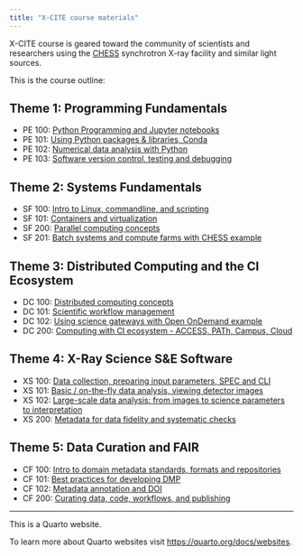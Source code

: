 ```yaml
---
title: "X-CITE course materials"
---
```


X-CITE course is geared toward the community of scientists and
researchers using the [CHESS] synchrotron X-ray facility and similar
light sources.

This is the course outline:

## Theme 1: Programming Fundamentals

- PE 100: [Python Programming and Jupyter notebooks][pe100]
- PE 101: [Using Python packages & libraries, Conda][pe101]
- PE 102: [Numerical data analysis with Python][pe102]
- PE 103: [Software version control, testing and debugging][pe103]

## Theme 2: Systems Fundamentals

- SF 100: [Intro to Linux, commandline, and scripting][sf100]
- SF 101: [Containers and virtualization][sf101]
- SF 200: [Parallel computing concepts][sf200]
- SF 201: [Batch systems and compute farms with CHESS example][sf201]

## Theme 3: Distributed Computing and the CI Ecosystem

- DC 100: [Distributed computing concepts][dc100]
- DC 101: [Scientific workflow management][dc101]
- DC 102: [Using science gateways with Open OnDemand example][dc102]
- DC 200: [Computing with CI ecosystem - ACCESS, PATh, Campus, Cloud][dc200]

## Theme 4: X-Ray Science S&E Software

- XS 100: [Data collection, preparing input parameters, SPEC and CLI][xs100]
- XS 101: [Basic / on-the-fly data analysis, viewing detector images][xs101]
- XS 102: [Large-scale data analysis: from images to science
  parameters to interpretation][xs102]
- XS 200: [Metadata for data fidelity and systematic checks][xs200]

## Theme 5: Data Curation and FAIR

- CF 100: [Intro to domain metadata standards, formats and repositories][cf100]
- CF 101: [Best practices for developing DMP][cf101]
- CF 102: [Metadata annotation and DOI][cf102]
- CF 200: [Curating data, code, workflows, and publishing][cf200]

<!-- References -->

[CHESS]: https://www.chess.cornell.edu/

[pe100]: ./theme1/PE100/python-and-jupyter.ipynb
[pe101]: ./theme1/PE101/python-packages-conda.ipynb
[pe102]: ./theme1/PE102/numerical-data-analysis.ipynb
[pe103]: ./theme1/PE103/vcs-testing-debugging.md

[sf100]: ./theme2/SF100/linux-commandline-scripting.md
[sf101]: ./theme2/SF101/containers-and-virtualization.md
[sf200]: ./theme2/SF200/parallel-computing.md
[sf201]: ./theme2/SF201/batch-systems-and-compute-farms.md

[dc100]: ./theme3/DC100/distributed-computing.md
[dc101]: ./theme3/DC101/scientific-workflow-management.md
[dc102]: ./theme3/DC102/using-science-gateways.md
[dc200]: ./theme3/DC200/computing-with-ci-ecosystem.md

[xs100]: ./theme4/XS100/data-collection.md
[xs101]: ./theme4/XS101/data-analysis.md
[xs102]: ./theme4/XS102/large-scale-data-analysis.md
[xs200]: ./theme4/XS200/metadata.md

[cf100]: ./theme5/CF100/domain-metadata-standards.md
[cf101]: ./theme5/CF101/dmp-best-practices.md
[cf102]: ./theme5/CF102/metadata-annotation-and-doi.md
[cf200]: ./theme5/CF200/curating-data.md

---

This is a Quarto website.

To learn more about Quarto websites visit <https://quarto.org/docs/websites>.
